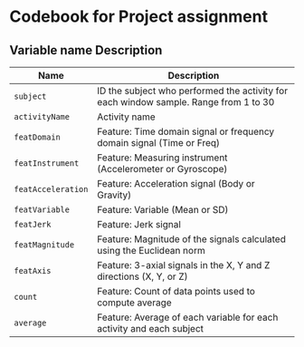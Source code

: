 # Codebook for Project assignment

Variable name	Description
------------------
| Name | Description |
|------|-----------|
|`subject`|ID the subject who performed the activity for each window sample. Range from 1 to 30|
|`activityName`|	Activity name|
|`featDomain`|	Feature: Time domain signal or frequency domain signal (Time or Freq)|
|`featInstrument`|	Feature: Measuring instrument (Accelerometer or Gyroscope)|
|`featAcceleration`|	Feature: Acceleration signal (Body or Gravity)|
|`featVariable`|	Feature: Variable (Mean or SD)|
|`featJerk`|	Feature: Jerk signal|
|`featMagnitude`|	Feature: Magnitude of the signals calculated using the Euclidean norm|
|`featAxis`|	Feature: 3-axial signals in the X, Y and Z directions (X, Y, or Z)|
|`count`|	Feature: Count of data points used to compute average|
|`average`|	Feature: Average of each variable for each activity and each subject|
